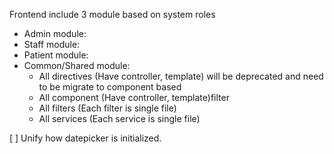 Frontend include 3 module based on system roles
- Admin module:
- Staff module:
- Patient module:
- Common/Shared module:
    - All directives (Have controller, template) will be deprecated and need to be migrate to component based
    - All component (Have controller, template)filter
    - All filters (Each filter is single file)
    - All services (Each service is single file)

[ ] Unify how datepicker is initialized.
